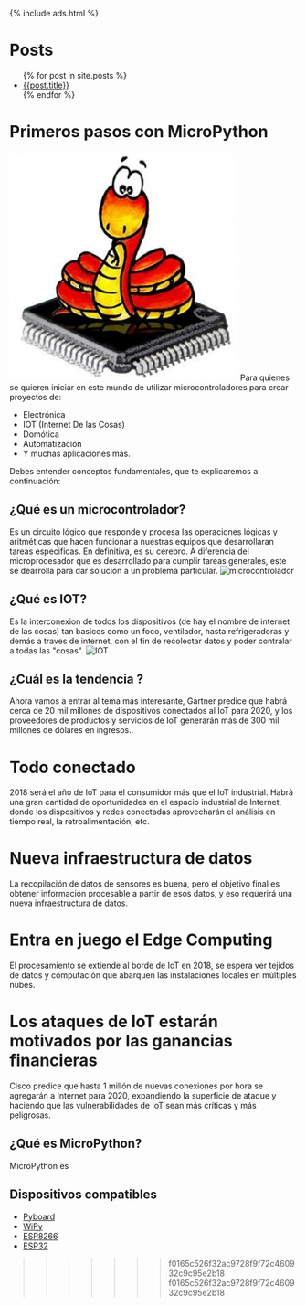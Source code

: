 {% include ads.html %}

# Posts

<ul>
  {% for post in site.posts %}
    <li>
      <a href="/micropython{{post.url }}">{{post.title}}</a>
    </li>
  {% endfor %}
</ul>

# Primeros pasos con MicroPython
![MicroPython][MicroPython]
Para quienes se quieren iniciar en este mundo de utilizar microcontroladores para crear proyectos de:
- Electrónica
- IOT (Internet De las Cosas)
- Domótica
- Automatización
- Y muchas aplicaciones más.

Debes entender conceptos fundamentales, que te explicaremos a continuación:
## ¿Qué es un microcontrolador?
Es un circuito lógico que responde y procesa las operaciones lógicas y aritméticas que hacen funcionar a nuestras equipos que desarrollaran tareas especificas. En definitiva, es su cerebro.
A diferencia del microprocesador que es desarrollado para cumplir tareas generales, este se dearrolla para dar solución a un problema particular.
![microcontrolador][micro] 
## ¿Qué es IOT?
Es la interconexion de todos los dispositivos (de hay el nombre de internet de las cosas) tan basicos como un foco, ventilador, hasta refrigeradoras y demás a traves de internet, con el fin de recolectar datos y poder contralar a todas las "cosas".
![IOT][iot] 
## ¿Cuál es la tendencia ?
Ahora vamos a entrar al tema más interesante, Gartner predice que habrá cerca de 20 mil millones de dispositivos conectados al IoT para 2020, y los proveedores de productos y servicios de IoT generarán más de 300 mil millones de dólares en ingresos..

# Todo conectado
2018 será el año de IoT para el consumidor más que el IoT industrial. Habrá una gran cantidad de oportunidades en el espacio industrial de Internet, donde los dispositivos y redes conectadas aprovecharán el análisis en tiempo real, la retroalimentación, etc.

# Nueva infraestructura de datos
La recopilación de datos de sensores es buena, pero el objetivo final es obtener información procesable a partir de esos datos, y eso requerirá una nueva infraestructura de datos.

# Entra en juego el Edge Computing

El procesamiento se extiende al borde de IoT en 2018, se espera ver tejidos de datos y computación que abarquen las instalaciones locales en múltiples nubes. 

# Los ataques de IoT estarán motivados por las ganancias financieras

Cisco predice que hasta 1 millón de nuevas conexiones por hora se agregarán a Internet para 2020, expandiendo la superficie de ataque y haciendo que las vulnerabilidades de IoT sean más críticas y más peligrosas.

## ¿Qué es MicroPython?
MicroPython es 
## Dispositivos compatibles
- [Pyboard]
- [WiPy]
- [ESP8266]
- [ESP32]


[pyboard]: <https://store.micropython.org/>
[WiPy]: <https://www.adafruit.com/product/3338>
[ESP8266]: <https://es.aliexpress.com/store/product/NodeMCU-V3-Lua-WIFI-module-integration-of-ESP8266-extra-memory-32M-flash-USB-serial-CP2102/1950989_32779738528.html?spm=a219c.12010615.0.0.50b246fd8VsCwn>
[ESP32]: <https://es.aliexpress.com/store/product/Lolin-ESP32-OLED-wemos-for-Arduino-ESP32-OLED-WiFi-Modules-Bluetooth-Dual-ESP-32-ESP-32S/1983387_32807531243.html?spm=a219c.search0104.3.3.403e6f61OdnCLU&ws_ab_test=searchweb0_0,searchweb201602_1_10152_10151_10065_10344_10068_10342_10343_10340_10341_10084_10083_10618_10307_5711211_10313_10059_10534_100031_10103_10627_10626_10624_10623_10622_5722411_10621_10620_5711311-5722411_10620,searchweb201603_25,ppcSwitch_5&algo_expid=596a44ad-9bbc-41cb-8286-8cf1c8ba23be-0&algo_pvid=596a44ad-9bbc-41cb-8286-8cf1c8ba23be&priceBeautifyAB=0>

[iot]: img/iot.jpg "Internet De las Cosas"
[micro]: img/microcontrolador.jpg "Microcontrolador"
[MicroPython]: img/microPython.jpg "MicroPython"

>>>>>>> f0165c526f32ac9728f9f72c460932c9c95e2b18
>>>>>>> f0165c526f32ac9728f9f72c460932c9c95e2b18
